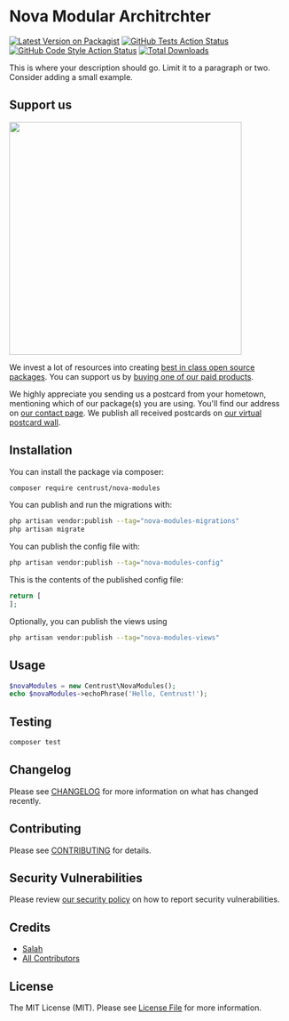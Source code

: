 # Nova Modular Architrchter

[![Latest Version on Packagist](https://img.shields.io/packagist/v/centrust/nova-modules.svg?style=flat-square)](https://packagist.org/packages/centrust/nova-modules)
[![GitHub Tests Action Status](https://img.shields.io/github/actions/workflow/status/centrust/nova-modules/run-tests.yml?branch=main&label=tests&style=flat-square)](https://github.com/centrust/nova-modules/actions?query=workflow%3Arun-tests+branch%3Amain)
[![GitHub Code Style Action Status](https://img.shields.io/github/actions/workflow/status/centrust/nova-modules/fix-php-code-style-issues.yml?branch=main&label=code%20style&style=flat-square)](https://github.com/centrust/nova-modules/actions?query=workflow%3A"Fix+PHP+code+style+issues"+branch%3Amain)
[![Total Downloads](https://img.shields.io/packagist/dt/centrust/nova-modules.svg?style=flat-square)](https://packagist.org/packages/centrust/nova-modules)

This is where your description should go. Limit it to a paragraph or two. Consider adding a small example.

## Support us

[<img src="https://github-ads.s3.eu-central-1.amazonaws.com/nova-modules.jpg?t=1" width="419px" />](https://spatie.be/github-ad-click/nova-modules)

We invest a lot of resources into creating [best in class open source packages](https://spatie.be/open-source). You can support us by [buying one of our paid products](https://spatie.be/open-source/support-us).

We highly appreciate you sending us a postcard from your hometown, mentioning which of our package(s) you are using. You'll find our address on [our contact page](https://spatie.be/about-us). We publish all received postcards on [our virtual postcard wall](https://spatie.be/open-source/postcards).

## Installation

You can install the package via composer:

```bash
composer require centrust/nova-modules
```

You can publish and run the migrations with:

```bash
php artisan vendor:publish --tag="nova-modules-migrations"
php artisan migrate
```

You can publish the config file with:

```bash
php artisan vendor:publish --tag="nova-modules-config"
```

This is the contents of the published config file:

```php
return [
];
```

Optionally, you can publish the views using

```bash
php artisan vendor:publish --tag="nova-modules-views"
```

## Usage

```php
$novaModules = new Centrust\NovaModules();
echo $novaModules->echoPhrase('Hello, Centrust!');
```

## Testing

```bash
composer test
```

## Changelog

Please see [CHANGELOG](CHANGELOG.md) for more information on what has changed recently.

## Contributing

Please see [CONTRIBUTING](CONTRIBUTING.md) for details.

## Security Vulnerabilities

Please review [our security policy](../../security/policy) on how to report security vulnerabilities.

## Credits

- [Salah](https://github.com/centrust)
- [All Contributors](../../contributors)

## License

The MIT License (MIT). Please see [License File](LICENSE.md) for more information.
